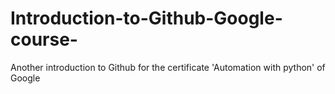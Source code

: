 # Introduction-to-Github-Google-course-
Another introduction to Github for the certificate 'Automation with python' of Google
